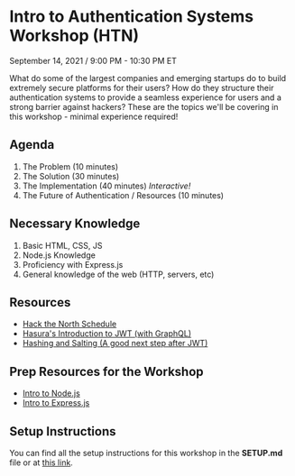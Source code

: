 # Intro to Authentication Systems Workshop (HTN)
September 14, 2021 / 9:00 PM - 10:30 PM ET

What do some of the largest companies and emerging startups do to build extremely secure platforms for their users? How do they structure their authentication systems to provide a seamless experience for users and a strong barrier against hackers? These are the topics we'll be covering in this workshop - minimal experience required!

## Agenda
1. The Problem (10 minutes)
2. The Solution (30 minutes)
3. The Implementation (40 minutes) *Interactive!*
4. The Future of Authentication / Resources (10 minutes)

## Necessary Knowledge
1. Basic HTML, CSS, JS
2. Node.js Knowledge
3. Proficiency with Express.js
4. General knowledge of the web (HTTP, servers, etc)

## Resources
- [Hack the North Schedule](https://my.hackthenorth.com/schedule)
- [Hasura's Introduction to JWT (with GraphQL)](https://hasura.io/blog/best-practices-of-using-jwt-with-graphql/)
- [Hashing and Salting (A good next step after JWT)](https://crackstation.net/hashing-security.htm)

## Prep Resources for the Workshop
- [Intro to Node.js](https://www.youtube.com/watch?v=fBNz5xF-Kx4)
- [Intro to Express.js](https://www.youtube.com/watch?v=SccSCuHhOw0)

## Setup Instructions
You can find all the setup instructions for this workshop in the **SETUP.md** file or at [this link](https://github.com/harshithl1777/htn-auth-systems/blob/master/SETUP.md#setup-instructions).
